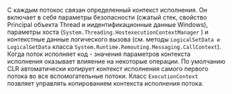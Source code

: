 С каждым потокос связан определенный контекст исполнения. Он включает в себя параметры безопасности (сжатый стек, свойство Principal объекта Thread и иидентификационные данные Windows), параметры хоста (`System.Threading.HostexecutionContextManager` ) и контекстные данные логического вызова (см. методы `LogicalSetData и LogicalGetData` класса `System.Runtime.Remouting.Messaging.CallContext`). 
Когда поток исполняет код - значения параметров контекста исполнения оказывает влияение на некоторые операции. 
По умолчанию CLR автоматически копирует контекст исполнения самого первого потока во все вспомогательные потоки.
	Класс `ExecutionContext` позвляет управлять копированием контекста исполнения потока.
